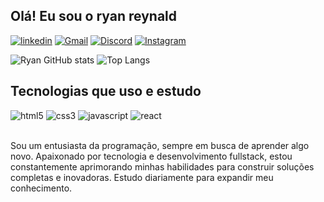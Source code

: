 
## Olá! Eu sou o ryan reynald

[![linkedin](https://img.shields.io/badge/LinkedIn-0077B5?style=for-the-badge&logo=linkedin&logoColor=white)](www.linkedin.com/in/ryan-reynald) [![Gmail](https://img.shields.io/badge/Gmail-D14836?style=for-the-badge&logo=gmail&logoColor=white)](ryanreynald67@gmail.com) [![Discord](https://img.shields.io/badge/Discord-7289DA?style=for-the-badge&logo=discord&logoColor=white)](Discordapp.com/users/872217611914576012) [![Instagram](https://img.shields.io/badge/Instagram-E4405F?style=for-the-badge&logo=instagram&logoColor=white)](https://www.instagram.com/eu_ryanr/)

![Ryan GitHub stats](https://github-readme-stats.vercel.app/api?username=RyanReynald&show_icons=true&theme=dracula) ![Top Langs](https://github-readme-stats.vercel.app/api/top-langs/?username=RyanReynald&layout=compact)

## Tecnologias que uso e estudo

<div style="display: inline_block"<br/>
  <img aling="center" alt="html5" src="https://img.shields.io/badge/HTML5-E34F26?style=for-the-badge&logo=html5&logoColor=white" /> <img aling="center" alt="css3" src="https://img.shields.io/badge/CSS3-1572B6?style=for-the-badge&logo=css3&logoColor=white" /> <img aling="center" alt="javascript" src="https://img.shields.io/badge/JavaScript-F7DF1E?style=for-the-badge&logo=javascript&logoColor=black" /> <img aling="center" alt="react" src="https://img.shields.io/badge/React-20232A?style=for-the-badge&logo=react&logoColor=61DAFB" />
</div> <br>

Sou um entusiasta da programação, sempre em busca de aprender algo novo. Apaixonado por tecnologia e desenvolvimento fullstack, estou constantemente aprimorando minhas habilidades para construir soluções completas e inovadoras. Estudo diariamente para expandir meu conhecimento.

